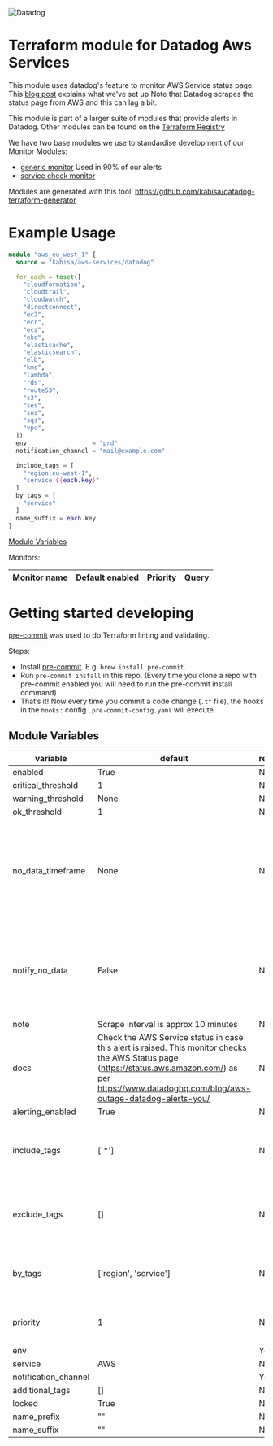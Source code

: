 
![Datadog](https://imgix.datadoghq.com/img/about/presskit/logo-v/dd_vertical_purple.png)

[//]: # (This file is generated. Do not edit, module description can be added by editing / creating module_description.md)

# Terraform module for Datadog Aws Services

This module uses datadog's feature to monitor AWS Service status page.
This [blog post](https://www.datadoghq.com/blog/aws-outage-datadog-alerts-you/) explains what we've set up
Note that Datadog scrapes the status page from AWS and this can lag a bit.

This module is part of a larger suite of modules that provide alerts in Datadog.
Other modules can be found on the [Terraform Registry](https://registry.terraform.io/search/modules?namespace=kabisa&provider=datadog)

We have two base modules we use to standardise development of our Monitor Modules:
- [generic monitor](https://github.com/kabisa/terraform-datadog-generic-monitor) Used in 90% of our alerts
- [service check monitor](https://github.com/kabisa/terraform-datadog-service-check-monitor)

Modules are generated with this tool: https://github.com/kabisa/datadog-terraform-generator

# Example Usage

```terraform
module "aws_eu_west_1" {
  source = "kabisa/aws-services/datadog"

  for_each = toset([
    "cloudformation",
    "cloudtrail",
    "cloudwatch",
    "directconnect",
    "ec2",
    "ecr",
    "ecs",
    "eks",
    "elasticache",
    "elasticsearch",
    "elb",
    "kms",
    "lambda",
    "rds",
    "route53",
    "s3",
    "ses",
    "sns",
    "sqs",
    "vpc",
  ])
  env                  = "prd"
  notification_channel = "mail@example.com"

  include_tags = [
    "region:eu-west-1",
    "service:${each.key}"
  ]
  by_tags = [
    "service"
  ]
  name_suffix = each.key
}

```


[Module Variables](#module-variables)

Monitors:

| Monitor name    | Default enabled | Priority | Query                  |
|-----------------|------|----|------------------------|

# Getting started developing
[pre-commit](http://pre-commit.com/) was used to do Terraform linting and validating.

Steps:
   - Install [pre-commit](http://pre-commit.com/). E.g. `brew install pre-commit`.
   - Run `pre-commit install` in this repo. (Every time you clone a repo with pre-commit enabled you will need to run the pre-commit install command)
   - That’s it! Now every time you commit a code change (`.tf` file), the hooks in the `hooks:` config `.pre-commit-config.yaml` will execute.

## Module Variables

| variable             | default                                  | required | description                                                                                  |
|----------------------|------------------------------------------|----------|----------------------------------------------------------------------------------------------|
| enabled              | True                                     | No       |                                                                                              |
| critical_threshold   | 1                                        | No       |                                                                                              |
| warning_threshold    | None                                     | No       |                                                                                              |
| ok_threshold         | 1                                        | No       |                                                                                              |
| no_data_timeframe    | None                                     | No       | How long before we decide we got no data. Note that the scrape interval is approx 10 minutes |
| notify_no_data       | False                                    | No       | Whether we notify ourselves if there's no data. Scrape interval is approx 10 minutes         |
| note                 | Scrape interval is approx 10 minutes     | No       |                                                                                              |
| docs                 | Check the AWS Service status in case this alert is raised. This monitor checks the AWS Status page (https://status.aws.amazon.com/) as per https://www.datadoghq.com/blog/aws-outage-datadog-alerts-you/ | No       |                                                                                              |
| alerting_enabled     | True                                     | No       |                                                                                              |
| include_tags         | ['*']                                    | No       | This allows you to target a specific region or service                                       |
| exclude_tags         | []                                       | No       | This allows you to exclude specific services or regions                                      |
| by_tags              | ['region', 'service']                    | No       | Create an alert per <tags>. Behaves like a group by                                          |
| priority             | 1                                        | No       | Number from 1 (high) to 5 (low).                                                             |
| env                  |                                          | Yes      |                                                                                              |
| service              | AWS                                      | No       |                                                                                              |
| notification_channel |                                          | Yes      |                                                                                              |
| additional_tags      | []                                       | No       |                                                                                              |
| locked               | True                                     | No       |                                                                                              |
| name_prefix          | ""                                       | No       |                                                                                              |
| name_suffix          | ""                                       | No       |                                                                                              |


